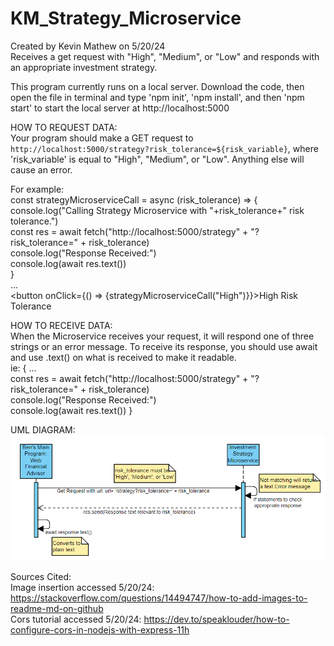 # KM_Strategy_Microservice  
Created by Kevin Mathew on 5/20/24  
Receives a get request with "High", "Medium", or "Low" and responds with an appropriate investment strategy.  
  
This program currently runs on a local server. Download the code, then open the file in terminal and type 'npm init', 'npm install', and then 'npm start' to start the local server at http://localhost:5000  
  
HOW TO REQUEST DATA:  
Your program should make a GET request to `http://localhost:5000/strategy?risk_tolerance=${risk_variable}`, where 'risk_variable' is equal to "High", "Medium", or "Low". Anything else will cause an error.  
  
For example:  
    const strategyMicroserviceCall = async (risk_tolerance) => {  
        console.log("Calling Strategy Microservice with "+risk_tolerance+" risk tolerance.")  
        const res = await fetch("http://localhost:5000/strategy" + "?risk_tolerance=" + risk_tolerance)  
        console.log("Response Received:")  
        console.log(await res.text())  
    }  
    ...  
    <button onClick={() => {strategyMicroserviceCall("High")}}>High Risk Tolerance</button>  
  
HOW TO RECEIVE DATA:  
When the Microservice receives your request, it will respond one of three strings or an error message. To receive its response, you should use await and use .text() on what is received to make it readable.  
    ie: { ...  
        const res = await fetch("http://localhost:5000/strategy" + "?risk_tolerance=" + risk_tolerance)  
        console.log("Response Received:")  
        console.log(await res.text()) }  
  
UML DIAGRAM:  
![uml diagram](https://github.com/kmatchu/KM_Strategy_Microservice/blob/main/Screenshot%202024-05-20%20234422.png)

  
Sources Cited:  
Image insertion accessed 5/20/24: https://stackoverflow.com/questions/14494747/how-to-add-images-to-readme-md-on-github  
Cors tutorial accessed 5/20/24: https://dev.to/speaklouder/how-to-configure-cors-in-nodejs-with-express-11h  
